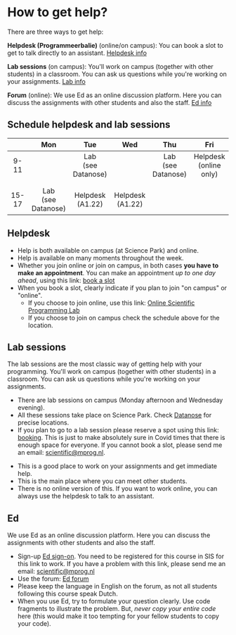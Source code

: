 # How to get help?

There are three ways to get help:

**Helpdesk (Programmeerbalie)** (online/on campus): You can book a slot to get to talk directly to an assistant. [Helpdesk info](/help#helpdesk)

**Lab sessions** (on campus): You'll work on campus (together with other students) in a classroom. You can ask us questions while you're working on your assignments. [Lab info](/help#lab-sessions)

**Forum** (online): We use Ed as an online discussion platform. Here you can discuss the assignments with other students and also the staff. [Ed info](/help#ed)

## Schedule helpdesk and lab sessions

|       | Mon                           | Tue                       | Wed                       | Thu                       | Fri                           |
|:-----:|:-----------------------------:|:-------------------------:|:-------------------------:|:-------------------------:|:-----------------------------:|
| 9-11  |                               | Lab <br /> (see Datanose) |                           | Lab <br /> (see Datanose) | Helpdesk <br /> (online only) |
|       |                               |                           |                           |                           |                               |
|       |                               |                           |                           |                           |                               |
| 15-17 | Lab <br /> (see Datanose)     | Helpdesk <br /> (A1.22)   | Helpdesk <br /> (A1.22)   |                           |                               |
## Helpdesk

* Help is both available on campus (at Science Park) and online.
* Help is available on many moments throughout the week.
* Whether you join online or join on campus, in both cases **you have to make an appointment**. You can make an appointment *up to one day ahead*, using this link: [book a slot](https://balie.mprog.nl/planner/4-scientific-programming)
* When you book a slot, clearly indicate if you plan to join "on campus" or "online".
    * If you choose to join online, use this link: [Online Scientific Programming Lab](https://www.wonder.me/r?id=e57e2eb3-a410-4833-98f5-01b2d982d488)
    * If you choose to join on campus check the schedule above for the location.


## Lab sessions
The lab sessions are the most classic way of getting help with your programming. You'll work on campus (together with other students) in a classroom. You can ask us questions while you're working on your assignments.

* There are lab sessions on campus (Monday afternoon and Wednesday evening).
* All these sessions take place on Science Park. Check [Datanose](https://datanose.nl/#course[99564]) for precise locations.
* If you plan to go to a lab session please reserve a spot using this link: [booking](https://outlook.office365.com/owa/calendar/UniversiteitvanAmsterdam1@Amsuni.onmicrosoft.com/bookings/s/DMs1BphJ8U6A--L7PtN9tQ2). This is just to make absolutely sure in Covid times that there is enough space for everyone. If you cannot book a slot, please send me an email: <scientific@mprog.nl>.
<!-- * *Booking is not needed anymore. You can join these sessions whenever you want.* -->
* This is a good place to work on your assignments and get immediate help.
* This is the main place where you can meet other students.
* There is no online version of this. If you want to work online, you can always use the helpdesk to talk to an assistant.


## Ed
We use Ed as an online discussion platform. Here you can discuss the assignments with other students and also the staff.

* Sign-up [Ed sign-on](https://canvas.uva.nl/courses/29103/external_tools/17562?display=borderless). You need to be registered for this course in SIS for this link to work. If you have a problem with this link, please send me an email: <scientific@mprog.nl>
* Use the forum: [Ed forum](https://edstem.org/us/courses/20047/discussion/)
* Please keep the language in English on the forum, as not all students following this course speak Dutch.
* When you use Ed, try to formulate your question clearly. Use code fragments to illustrate the problem. But, *never copy your entire code* here (this would make it too tempting for your fellow students to copy your code).

